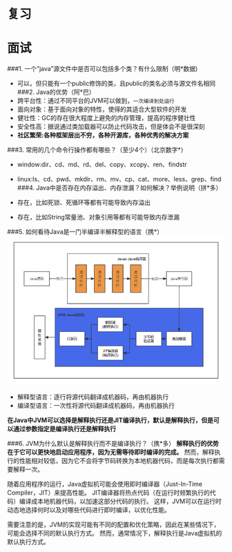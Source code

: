 # 复习
# 面试
###1. 一个”java”源文件中是否可以包括多个类？有什么限制（明*数据)
   * 可以，但只能有一个public修饰的类，且public的类名必须与源文件名相同
###2. Java的优势（阿*巴）
   * 跨平台性：通过不同平台的JVM可以做到，`一次编译到处运行`
   * 面向对象：基于面向对象的特性，使得的其适合大型软件的开发
   * 健壮性：GC的存在很大程度上避免的内存管理，提高的程序健壮性
   * 安全性高：据说通过类加载器可以防止代码攻击，但是体会不是很深刻
   * **社区繁荣:各种框架层出不穷，各种开源库，各种优秀的解决方案**
    
###3. 常用的几个命令行操作都有哪些？（至少4个）（北京数字*）  
   * window:dir、cd、md、rd、del、copy、xcopy、ren、findstr  
   * linux:ls、cd、pwd、mkdir、rm、mv、cp、cat、more、less、grep、find
###4. Java中是否存在内存溢出、内存泄漏？如何解决？举例说明（拼*多）

   * 存在，比如死锁、死循环等都有可能导致内存溢出
     
   * 存在，比如String常量池、对象引用等都有可能导致内存泄漏

###5. 如何看待Java是一门半编译半解释型的语言（携*）
![img.png](image/未命名文件%20(14).png)
* 解释型语言：逐行将源代码翻译成机器码，再由机器执行
* 编译型语言：一次性将源代码翻译成机器码，再由机器执行

**在Java中JVM可以选择是解释执行还是JIT编译执行，默认是解释执行，但是可以通过参数指定是编译执行还是解释执行**


###6. JVM为什么默认是解释执行而不是编译执行？（携*多）
**解释执行的优势在于它可以更快地启动应用程序，因为无需等待即时编译的完成。**
然而，解释执行的性能相对较低，因为它不会将字节码转换为本地机器代码，而是每次执行都需要解释一次。

随着应用程序的运行，Java虚拟机可能会使用即时编译器（Just-In-Time Compiler，JIT）来提高性能。
JIT编译器将热点代码（在运行时频繁执行的代码）编译成本地机器代码，以加速这部分代码的执行。
这样，JVM可以在运行时动态地选择何时以及对哪些代码进行即时编译，以优化性能。

需要注意的是，JVM的实现可能有不同的配置和优化策略，因此在某些情况下，可能会选择不同的默认执行方式。
然而，通常情况下，解释执行是Java虚拟机的默认执行方式。
